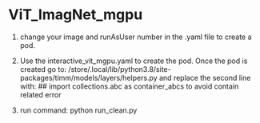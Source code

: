 # ViT_ImagNet_mgpu
1. change your image and runAsUser number in the .yaml file to create a pod.

2. Use the interactive_vit_mgpu.yaml to create the pod.
Once the pod is created go to: /store/.local/lib/python3.8/site-packages/timm/models/layers/helpers.py and replace the 
second line with: ## import collections.abc as container_abcs to avoid contain related error

3. run command: python run_clean.py

